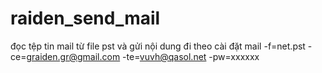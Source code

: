 # raiden_send_mail
đọc tệp tin mail từ file pst và gửi nội dung đi theo cài đặt
mail -f=net.pst -ce=graiden.gr@gmail.com -te=vuvh@qasol.net -pw=xxxxxx
